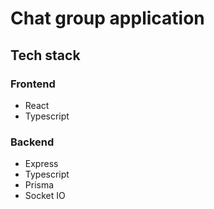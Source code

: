 # Chat group application

## Tech stack

### Frontend

- React
- Typescript

### Backend

- Express
- Typescript
- Prisma
- Socket IO
